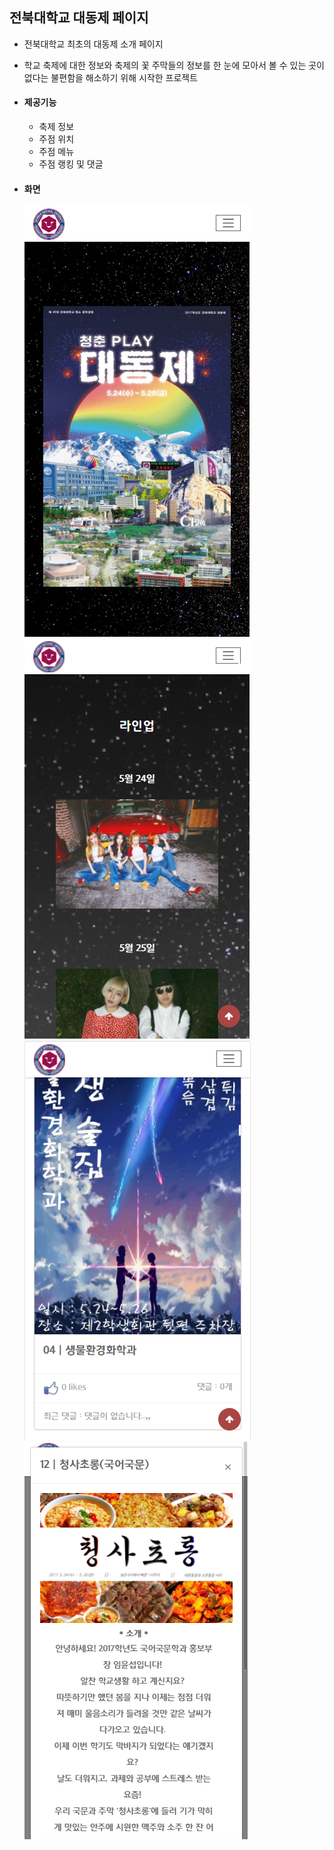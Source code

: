 ## 전북대학교 대동제 페이지
  - 전북대학교 최초의 대동제 소개 페이지
  - 학교 축제에 대한 정보와 축제의 꽃 주막들의 정보를 한 눈에 모아서 볼 수 있는 곳이 없다는 불편함을 해소하기 위해 시작한 프로젝트

 - #### 제공기능
   - 축제 정보
   - 주점 위치
   - 주점 메뉴
   - 주점 랭킹 및 댓글
  
 - #### 화면
    ![1](doc/img/main.png)
    ![1](doc/img/line.png)
    ![1](doc/img/index.png)
    ![1](doc/img/show.png)